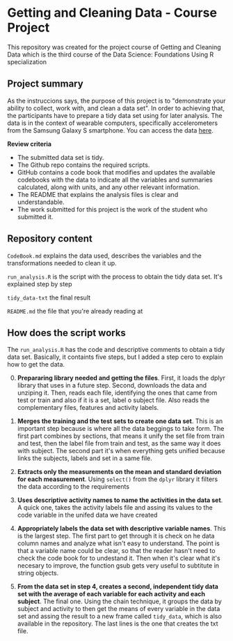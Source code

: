 # Getting and Cleaning Data - Course Project
This repository was created for the project course of Getting and Cleaning Data which is the third course of the Data Science: Foundations Using R specialization

## Project summary
As the instruccions says, the purpose of this project is to "demonstrate your ability to collect, work with, and clean a data set". In order to achieving that, the participants have to prepare a tidy data set using for later analysis.
The data is in the context of wearable computers, specifically accelerometers from the Samsung Galaxy S smartphone. You can access the data [here](http://archive.ics.uci.edu/ml/datasets/Human+Activity+Recognition+Using+Smartphones).

**Review criteria**

* The submitted data set is tidy.
* The Github repo contains the required scripts.
* GitHub contains a code book that modifies and updates the available codebooks with the data to indicate all the variables and summaries calculated, along with units, and any other relevant information.
* The README that explains the analysis files is clear and understandable.
* The work submitted for this project is the work of the student who submitted it.

## Repository content

`CodeBook.md` explains the data used, describes the variables and the transformations needed to clean it up.

`run_analysis.R` is the script with the process to obtain the tidy data set. It's explained step by step

`tidy_data-txt` the final result

`README.md` the file that you're already reading at


## How does the script works

The `run_analysis.R` has the code and descriptive comments to obtain a tidy data set. 
Basically, it containts five steps, but I added a step cero to explain how to get the data. 

0. **Prepararing library needed and getting the files**. First, it loads the dplyr library that uses in a future step.
Second, downloads the data and unziping it. Then, reads each file, identifying the ones that came from test or train and also if it is a set, label o subject file. Also reads the complementary files, features and activity labels.

1. **Merges the training and the test sets to create one data set**. This is an important step because is where all the data beggings to take form. 
The first part combines by sections, that means it unify the set file from train and test, then the label file from train and test, as the same way it does with subject. 
The second part it's when everything gets unified because links the subjects, labels and set in a same file.

2. **Extracts only the measurements on the mean and standard deviation for each measurement**. Using `select()` from the `dplyr` library it filters the data according to the requirements

3. **Uses descriptive activity names to name the activities in the data set**. A quick one, takes the activity labels file and assing its values to the code variable in the unifed data we have created

4. **Appropriately labels the data set with descriptive variable names**. This is the largest step. The first part to get through it is check on he data column names and analyze what isn't easy to understand.
The point is that a variable name could be clear, so that the reader hasn't need to check the code book for to undestand it. Then when it's clear what it's necesary to improve, the function gsub gets very useful to subtitute in string objects.

5. **From the data set in step 4, creates a second, independent tidy data set with the average of each variable for each activity and each subject**. The final one. Using the chain technique, it groups the data by subject and activity to then get the means of every variable in the data set and assing the result to a new frame called `tidy_data`, which is also available in the repository. 
The last lines is the one that creates the txt file. 

